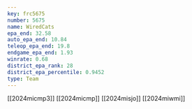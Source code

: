 ```yaml
---
key: frc5675
number: 5675
name: WiredCats
epa_end: 32.58
auto_epa_end: 10.84
teleop_epa_end: 19.8
endgame_epa_end: 1.93
winrate: 0.68
district_epa_rank: 28
district_epa_percentile: 0.9452
type: Team
---
```

[[2024micmp3]]
[[2024micmp]]
[[2024misjo]]
[[2024miwmi]]

